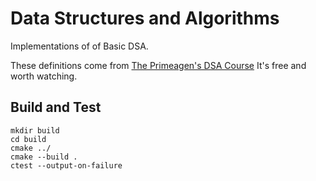 # Data Structures and Algorithms

Implementations of of Basic DSA.

These definitions come from [The Primeagen's DSA Course](https://frontendmasters.com/courses/algorithms/)
It's free and worth watching.

## Build and Test
```
mkdir build
cd build
cmake ../
cmake --build .
ctest --output-on-failure
```
